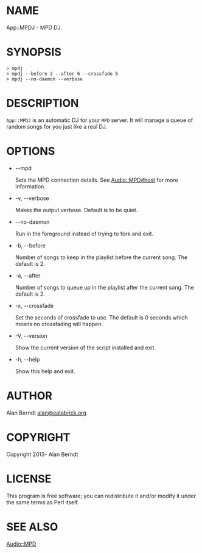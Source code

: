 # NAME

App::MPDJ - MPD DJ.

# SYNOPSIS

    > mpdj
    > mpdj --before 2 --after 6 --crossfade 5
    > mpdj --no-daemon --verbose

# DESCRIPTION

`App::MPDJ` is an automatic DJ for your `MPD` server.  It will manage a queue
of random songs for you just like a real DJ.

# OPTIONS

- \--mpd

    Sets the MPD connection details.  See [Audio::MPD\#host](http://search.cpan.org/perldoc?Audio::MPD\#host) for more information.

- \-v, --verbose

    Makes the output verbose.  Default is to be quiet.

- \--no-daemon

    Run in the foreground instead of trying to fork and exit.

- \-b, --before

    Number of songs to keep in the playlist before the current song.  The default
    is 2.

- \-a, --after

    Number of songs to queue up in the playlist after the current song.  The
    default is 2.

- \-x, --crossfade

    Set the seconds of crossfade to use.  The default is 0 seconds which means no
    crossfading will happen.

- \-V, --version

    Show the current version of the script installed and exit.

- \-h, --help

    Show this help and exit.

# AUTHOR

Alan Berndt <alan@eatabrick.org>

# COPYRIGHT

Copyright 2013- Alan Berndt

# LICENSE

This program is free software; you can redistribute it and/or modify it under
the same terms as Perl itself.

# SEE ALSO

[Audio::MPD](http://search.cpan.org/perldoc?Audio::MPD)
